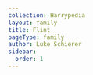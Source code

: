 ```yaml
---
collection: Harrypedia
layout: family
title: Flint
pageType: family
author: Luke Schierer
sidebar:
  order: 1
---
```

